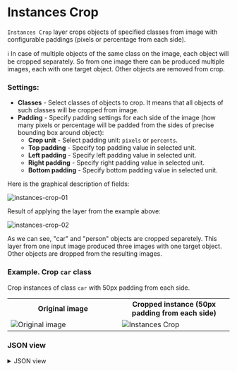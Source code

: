# Instances Crop

`Instances Crop` layer crops objects of specified classes from image with configurable paddings (pixels or percentage from each side).

ℹ️ In case of multiple objects of the same class on the image, each object will be cropped separately.
So from one image there can be produced multiple images, each with one target object. Other objects are removed from crop.

### Settings:

- **Classes** - Select classes of objects to crop. It means that all objects of such classes will be cropped from image.
- **Padding** - Specify padding settings for each side of the image (how many pixels or percentage will be padded from the sides of precise bounding box around object):
  - **Crop unit** - Select padding unit: `pixels` or `percents`.
  - **Top padding** - Specify top padding value in selected unit.
  - **Left padding** - Specify left padding value in selected unit.
  - **Right padding** - Specify right padding value in selected unit.
  - **Bottom padding** - Specify bottom padding value in selected unit.

Here is the graphical description of fields:

![instances-crop-01](https://github.com/supervisely-ecosystem/ml-nodes/assets/79905215/34a47747-a1f8-4a45-8967-087759179048)

Result of applying the layer from the example above:

![instances-crop-02](https://github.com/supervisely-ecosystem/ml-nodes/assets/79905215/01df02e3-7076-4961-bf81-7520d2929dba)

As we can see, "car" and "person" objects are cropped separetely. This layer from one input image produced three images with one target object. Other objects are dropped from the resulting images.

### Example. Crop `car` class

Crop instances of class `car` with 50px padding from each side.

<table>
<tr>
<td style="text-align:center; width:50%"><strong>Original image</strong></td>
<td style="text-align:center; width:50%"><strong>Cropped instance (50px padding from each side)</strong></td>
</tr>
<tr>
<td> <img src="https://github.com/supervisely-ecosystem/ml-nodes/assets/79905215/07b8e241-3733-4ef3-be21-506cc027c7b2" alt="Original image" /> </td>
<td> <img src="https://github.com/supervisely-ecosystem/ml-nodes/assets/79905215/3693d57d-b127-4825-afba-7a4f7a389e5c" alt="Instances Crop" /> </td>
</tr>
</table>

### JSON view

<details>
  <summary>JSON view</summary>
<pre>
{
  "action": "instances_crop",
  "src": ["$data_5"],
  "dst": "$instances_crop_6",
  "settings": {
    "classes": ["car"],
    "pad": {
      "sides": {
        "top": "50px",
        "left": "50px",
        "right": "50px",
        "bottom": "50px"
      }
    }
  }
}
</pre>
</details>
